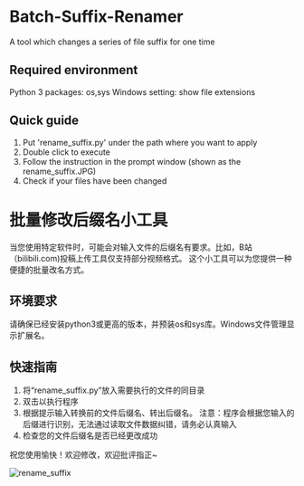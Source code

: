 # Batch-Suffix-Renamer
A tool which changes a series of file suffix for one time
## Required environment
Python 3
packages: os,sys
Windows setting: show file extensions
## Quick guide
1. Put 'rename_suffix.py' under the path where you want to apply
2. Double click to execute
3. Follow the instruction in the prompt window (shown as the rename_suffix.JPG)
4. Check if your files have been changed

# 批量修改后缀名小工具
当您使用特定软件时，可能会对输入文件的后缀名有要求。比如，B站（bilibili.com)投稿上传工具仅支持部分视频格式。
这个小工具可以为您提供一种便捷的批量改名方式。
## 环境要求
请确保已经安装python3或更高的版本，并预装os和sys库。Windows文件管理显示扩展名。
## 快速指南
1. 将“rename_suffix.py”放入需要执行的文件的同目录
2. 双击以执行程序
3. 根据提示输入转换前的文件后缀名、转出后缀名。
注意：程序会根据您输入的后缀进行识别，无法通过读取文件数据纠错，请务必认真输入
4. 检查您的文件后缀名是否已经更改成功

祝您使用愉快！欢迎修改，欢迎批评指正~



![rename_suffix](https://user-images.githubusercontent.com/87756322/142393006-875eed1c-18cc-41cc-a76a-53a9f7080808.JPG)

